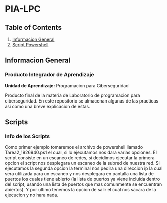 # PIA-LPC

## Table of Contents
1. [Informacion General](#general-info)
2. [Script Powershell](#Script1)

## Informacion General
<a name="general-info"></a>
### Producto Integrador de Aprendizaje
**Unidad de Aprendizaje:** Programacion para Ciberseguridad

Producto final de la materia de Laboratorio de programacion para ciberseguridad.
En este repositorio se almacenan algunas de las practicas asi como una breve explicacion de estas.

## Scripts
<a name=Scripts1></a>
### Info de los Scripts

Como primer ejemplo tomaremos el archivo de powershell llamado Tarea2_1926940.ps1 el cual, si lo ejecutamos
nos dara varias opciones.
El script consiste en un escaneo de redes, si decidimos ejecutar la primera opcion el script nos desplegara
un escaneo de la subred de nuestra red. Si ejecutamos la segunda opcion la terminal nos pedira una direccion ip
la cual sera utilizada para un escaneo y nos desplegara en pantalla una lista de puertos los cuales tiene abierto
(la lista de puertos ya viene incluida dentro del script, usando una lista de puertos que mas comunmente se encuentran
abiertos). Y por ultimo tenemos la opcion de salir el cual nos sacara de la ejecucion y no hara nada.
